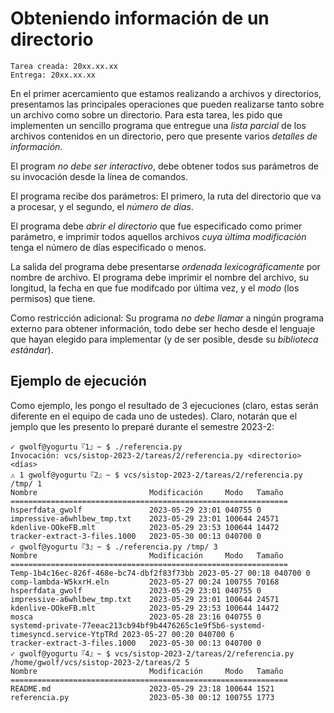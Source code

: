 # Obteniendo información de un directorio

    Tarea creada: 20xx.xx.xx
    Entrega: 20xx.xx.xx

En el primer acercamiento que estamos realizando a archivos y
directorios, presentamos las principales operaciones que pueden
realizarse tanto sobre un archivo como sobre un directorio. Para esta
tarea, les pido que implementen un sencillo programa que entregue una
*lista parcial* de los archivos contenidos en un directorio, pero que
presente varios *detalles de información*. 

El program *no debe ser interactivo*, debe obtener todos sus
parámetros de su invocación desde la línea de comandos.

El programa recibe dos parámetros: El primero, la ruta del directorio
que va a procesar, y el segundo, el *número de dias*.

El programa debe *abrir el directorio* que fue especificado como
primer parámetro, e imprimir todos aquellos archivos *cuya última
modificación* tenga el número de días especificado o menos.

La salida del programa debe presentarse *ordenada lexicográficamente*
por nombre de archivo. El programa debe imprimir el nombre del
archivo, su longitud, la fecha en que fue modifcado por última vez, y
el *modo* (los permisos) que tiene.

Como restricción adicional: Su programa *no debe llamar* a ningún
programa externo para obtener información, todo debe ser hecho desde
el lenguaje que hayan elegido para implementar (y de ser posible,
desde su *biblioteca estándar*).

<!-- ## ¡Ejercicio calificado! -->

<!-- Pueden ya consultar la [revisión de sus entregas para este -->
<!-- ejercicio](./revision.org). -->

## Ejemplo de ejecución

Como ejemplo, les pongo el resultado de 3 ejecuciones (claro, estas serán
diferente en el equipo de cada uno de ustedes). Claro, notarán que el jemplo que
les presento lo preparé durante el semestre 2023-2:

    ✓ gwolf@yogurtu『1』~ $ ./referencia.py
	Invocación: vcs/sistop-2023-2/tareas/2/referencia.py <directorio> <días>
	⚠ 1 gwolf@yogurtu『2』~ $ vcs/sistop-2023-2/tareas/2/referencia.py /tmp/ 1
    Nombre                         Modificación     Modo   Tamaño
	==============================================================
	hsperfdata_gwolf               2023-05-29 23:01 040755 0
	impressive-a6whlbew_tmp.txt    2023-05-29 23:01 100644 24571
	kdenlive-OOkeFB.mlt            2023-05-29 23:53 100644 14472
	tracker-extract-3-files.1000   2023-05-30 00:13 040700 0
	✓ gwolf@yogurtu『3』~ $ ./referencia.py /tmp/ 3
    Nombre                         Modificación     Modo   Tamaño
	==============================================================
	Temp-1b4c16ec-826f-468e-bc74-dbf2f83f73bb 2023-05-27 00:18 040700 0
	comp-lambda-W5kxrH.eln         2023-05-27 00:24 100755 70168
	hsperfdata_gwolf               2023-05-29 23:01 040755 0
	impressive-a6whlbew_tmp.txt    2023-05-29 23:01 100644 24571
	kdenlive-OOkeFB.mlt            2023-05-29 23:53 100644 14472
	mosca                          2023-05-28 23:16 040755 0
	systemd-private-77eeac213cb94bf9b4476265c1e9f5b6-systemd-timesyncd.service-YtpTRd 2023-05-27 00:20 040700 6
	tracker-extract-3-files.1000   2023-05-30 00:13 040700 0
	✓ gwolf@yogurtu『4』~ $ vcs/sistop-2023-2/tareas/2/referencia.py /home/gwolf/vcs/sistop-2023-2/tareas/2 5
    Nombre                         Modificación     Modo   Tamaño
	==============================================================
	README.md                      2023-05-29 23:18 100644 1521
	referencia.py                  2023-05-30 00:12 100755 1773
